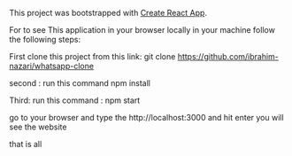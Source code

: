 This project was bootstrapped with [Create React App](https://github.com/facebook/create-react-app).

For to see This application in your browser locally in your machine follow the  following steps:

First clone this project from this link: git clone https://github.com/ibrahim-nazari/whatsapp-clone

second : run this command npm install

Third: run this command : npm start

go to your browser and type the http://localhost:3000 and hit enter you will see the website

that is all

